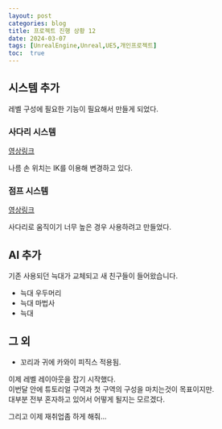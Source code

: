 ```yaml
---
layout: post
categories: blog
title: 프로젝트 진행 상황 12
date: 2024-03-07
tags: [UnrealEngine,Unreal,UE5,개인프로젝트]
toc:  true
---
```


## 시스템 추가
레벨 구성에 필요한 기능이 필요해서 만들게 되었다.


### 사다리 시스템
[영상링크](https://drive.google.com/file/d/1GRSAvaZc08NW8zyCh6inTCIFyrJk6ktC/view?usp=sharing)

나름 손 위치는 IK를 이용해 변경하고 있다.

### 점프 시스템
[영상링크](https://drive.google.com/file/d/1bd9dJuYdrz1LZ03uiN6DXwMhOw8BtqPv/view?usp=sharing)

사다리로 움직이기 너무 높은 경우 사용하려고 만들었다.


## AI 추가
기존 사용되던 늑대가 교체되고 새 친구들이 들어왔습니다.   
- 늑대 우두머리
- 늑대 마법사
- 늑대

## 그 외
- 꼬리과 귀에 카와이 피직스 적용됨.


이제 레벨 레이아웃을 잡기 시작했다.     
이번달 안에 튜토리얼 구역과 첫 구역의 구성을 마치는것이 목표이지만.   
대부분 전부 혼자하고 있어서 어떻게 될지는 모르겠다.   

그리고 이제 재취업좀 하게 해줘...
